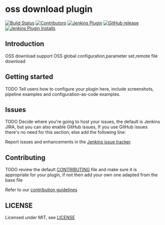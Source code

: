 # oss download plugin

[![Build Status](https://ci.jenkins.io/job/Plugins/job/com.killer.jenkins.oss-plugin/job/master/badge/icon)](https://ci.jenkins.io/job/Plugins/job/com.killer.jenkins.oss-plugin/job/master/)
[![Contributors](https://img.shields.io/github/contributors/jenkinsci/com.killer.jenkins.oss-plugin.svg)](https://github.com/jenkinsci/com.killer.jenkins.oss-plugin/graphs/contributors)
[![Jenkins Plugin](https://img.shields.io/jenkins/plugin/v/com.killer.jenkins.oss.svg)](https://plugins.jenkins.io/com.killer.jenkins.oss)
[![GitHub release](https://img.shields.io/github/release/jenkinsci/com.killer.jenkins.oss-plugin.svg?label=changelog)](https://github.com/jenkinsci/com.killer.jenkins.oss-plugin/releases/latest)
[![Jenkins Plugin Installs](https://img.shields.io/jenkins/plugin/i/com.killer.jenkins.oss.svg?color=blue)](https://plugins.jenkins.io/com.killer.jenkins.oss)

## Introduction

OSS download support OSS global configuration,parameter set,remote file download

## Getting started

TODO Tell users how to configure your plugin here, include screenshots, pipeline examples and 
configuration-as-code examples.

## Issues

TODO Decide where you're going to host your issues, the default is Jenkins JIRA, but you can also enable GitHub issues,
If you use GitHub issues there's no need for this section; else add the following line:

Report issues and enhancements in the [Jenkins issue tracker](https://issues.jenkins-ci.org/).

## Contributing

TODO review the default [CONTRIBUTING](https://github.com/jenkinsci/.github/blob/master/CONTRIBUTING.md) file and make sure it is appropriate for your plugin, if not then add your own one adapted from the base file

Refer to our [contribution guidelines](https://github.com/jenkinsci/.github/blob/master/CONTRIBUTING.md)

## LICENSE

Licensed under MIT, see [LICENSE](LICENSE.md)

